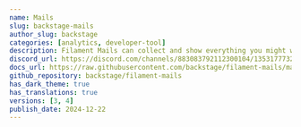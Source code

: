 ```yaml
---
name: Mails
slug: backstage-mails
author_slug: backstage
categories: [analytics, developer-tool]
description: Filament Mails can collect and show everything you might want to track about the mails that has been sent by your Laravel app.
discord_url: https://discord.com/channels/883083792112300104/1353177732707647539
docs_url: https://raw.githubusercontent.com/backstage/filament-mails/main/README.md
github_repository: backstage/filament-mails
has_dark_theme: true
has_translations: true
versions: [3, 4]
publish_date: 2024-12-22
---
```

